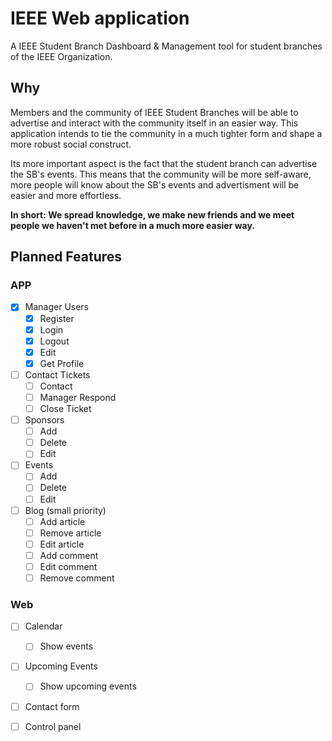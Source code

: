# IEEE Web application

A IEEE Student Branch Dashboard & Management tool for student branches of the IEEE Organization.

## Why

Members and the community of IEEE Student Branches will be able to advertise and interact with the community itself in an easier way. This application intends to tie the community in a much tighter form and shape a more robust social construct.

Its more important aspect is the fact that the student branch can advertise the SB's events. This means that the community will be more self-aware, more people will know about the SB's events and advertisment will be easier and more effortless.

**In short: We spread knowledge, we make new friends and we meet people we haven't met before in a much more easier way.**

## Planned Features

### APP
- [x] Manager Users
  -  [x] Register
  -  [x] Login
  -  [x] Logout
  -  [x] Edit
  -  [x] Get Profile

- [ ] Contact Tickets
  - [ ] Contact
  - [ ] Manager Respond
  - [ ] Close Ticket

- [ ] Sponsors
  - [ ] Add
  - [ ] Delete
  - [ ] Edit

- [ ] Events
  - [ ] Add
  - [ ] Delete
  - [ ] Edit

- [ ] Blog (small priority)
  - [ ] Add article
  - [ ] Remove article
  - [ ] Edit article
  - [ ] Add comment
  - [ ] Edit comment
  - [ ] Remove comment

### Web

- [ ] Calendar
  - [ ] Show events

- [ ] Upcoming Events
  - [ ] Show upcoming events

- [ ] Contact form

- [ ] Control panel